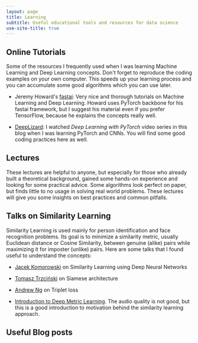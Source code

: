 ```yaml
---
layout: page
title: Learning
subtitle: Useful educational tools and resources for data science
use-site-title: true
---
```


## Online Tutorials
Some of the resources I frequently used when I was learning Machine Learning and Deep Learning concepts. Don't forget to reproduce the coding examples on your own computer. This speeds up your learning process and you can accumulate some good algorithms which you can use later.

- Jeremy Howard's [fastai](https://www.fast.ai): Very nice and thorough tutorials on Machine Learning and Deep Learning. Howard uses PyTorch backbone for his fastai framework, but I suggest his material even if you prefer TensorFlow, because he explains the concepts really well.

 - [DeepLizard](https://deeplizard.com): I watched *Deep Learning with PyTorch* video series in this blog when I was learning PyTorch and CNNs. You will find some good coding practices here as well.

## Lectures
These lectures are helpful to anyone, but especially for those who already built a theoretical background, gained some hands-on experience and looking for some practical advice. Some algorithms look perfect on paper, but finds little to no usage in solving real world problems. These lectures will give you some insights on best practices and common pitfalls.

## Talks on Similarity Learning
Similarity Learning is used mainly for person identification and face recognition problems. Its goal is to minimize a similarity metric, usually Euclidean distance or Cosine Similarity, between genuine (alike) pairs while maximizing it for imposter (unlike) pairs. Here are some talks that I found useful to understand the concepts:

- [Jacek Komorowski](https://www.youtube.com/watch?v=OkcS4qE4Zsg) on Similarity Learning using Deep Neural Networks

- [Tomasz Trzciński](https://www.youtube.com/watch?v=xe-NBP_zUMM) on Siamese architecture

- [Andrew Ng](https://www.youtube.com/watch?v=d2XB5-tuCWU) on Triplet loss

- [Introduction to Deep Metric Learning](https://www.youtube.com/watch?v=eFk6tyHniQE). The audio quality is not good, but this is a good introduction to motivation behind the similarity learning approach.

## Useful Blog posts
